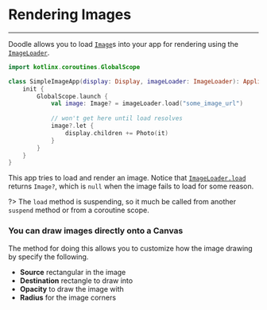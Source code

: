 # Rendering Images
------------------

Doodle allows you to load [`Image`](https://github.com/pusolito/doodle/blob/master/Core/src/commonMain/kotlin/com/nectar/doodle/image/Image.kt#L6)s
into your app for rendering using the [`ImageLoader`](https://github.com/pusolito/doodle/blob/master/Core/src/commonMain/kotlin/com/nectar/doodle/image/ImageLoader.kt#L3).

```kotlin
import kotlinx.coroutines.GlobalScope

class SimpleImageApp(display: Display, imageLoader: ImageLoader): Application {
    init {
        GlobalScope.launch {
            val image: Image? = imageLoader.load("some_image_url")
            
            // won't get here until load resolves
            image?.let {
                display.children += Photo(it)
            }
        }
    }
}
```

This app tries to load and render an image. Notice that [`ImageLoader.load`](https://github.com/pusolito/doodle/blob/master/Core/src/commonMain/kotlin/com/nectar/doodle/image/ImageLoader.kt#L11)
returns `Image?`, which is `null` when the image fails to load for some reason.

?> The `load` method is suspending, so it much be called from another `suspend` method or from a coroutine scope.

### You can draw images directly onto a Canvas

The method for doing this allows you to customize how the image drawing by specify the following.

  * **Source** rectangular in the image
  * **Destination** rectangle to draw into
  * **Opacity** to draw the image with
  * **Radius** for the image corners
